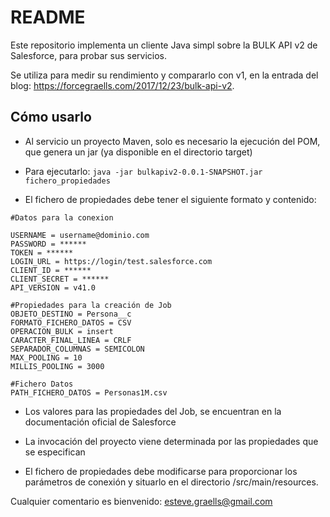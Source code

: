 # README #

Este repositorio implementa un cliente Java simpl sobre la BULK API v2 de Salesforce, para probar sus servicios.

Se utiliza para medir su rendimiento y compararlo con v1, en la entrada del blog: https://forcegraells.com/2017/12/23/bulk-api-v2.

## Cómo usarlo ##

- Al servicio un proyecto Maven, solo es necesario la ejecución del POM, que genera un jar (ya disponible en el directorio target)

- Para ejecutarlo: ```java -jar bulkapiv2-0.0.1-SNAPSHOT.jar fichero_propiedades```

- El fichero de propiedades debe tener el siguiente formato y contenido:

```
#Datos para la conexion

USERNAME = username@dominio.com
PASSWORD = ******
TOKEN = ******
LOGIN_URL = https://login/test.salesforce.com
CLIENT_ID = ******
CLIENT_SECRET = ******
API_VERSION = v41.0

#Propiedades para la creación de Job
OBJETO_DESTINO = Persona__c
FORMATO_FICHERO_DATOS = CSV
OPERACION_BULK = insert
CARACTER_FINAL_LINEA = CRLF
SEPARADOR_COLUMNAS = SEMICOLON
MAX_POOLING = 10
MILLIS_POOLING = 3000

#Fichero Datos
PATH_FICHERO_DATOS = Personas1M.csv

```

- Los valores para las propiedades del Job, se encuentran en la documentación oficial de Salesforce

- La invocación del proyecto viene determinada por las propiedades que se especifican

- El fichero de propiedades debe modificarse para proporcionar los parámetros de conexión y situarlo en el directorio /src/main/resources.

Cualquier comentario es bienvenido: esteve.graells@gmail.com